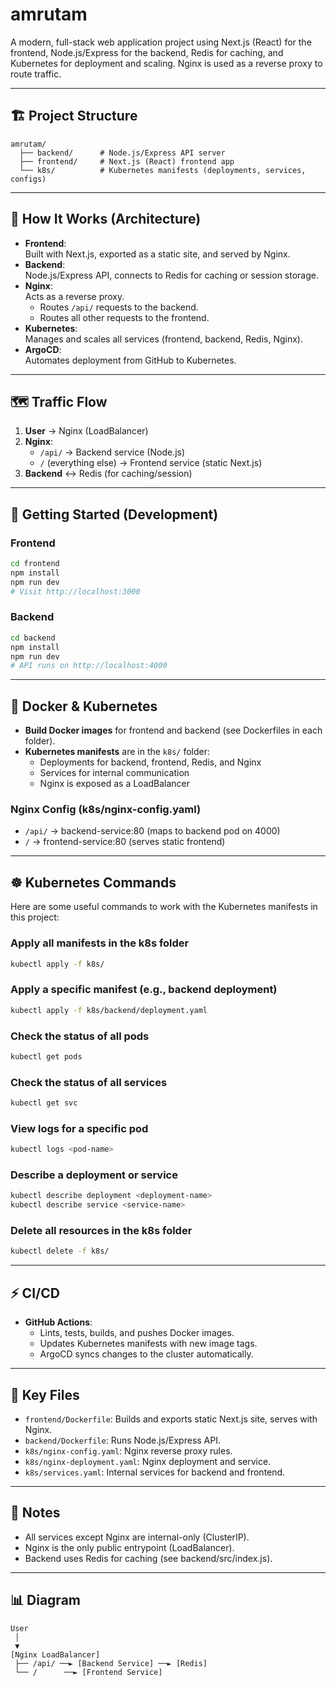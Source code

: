 # amrutam

A modern, full-stack web application project using Next.js (React) for the frontend, Node.js/Express for the backend, Redis for caching, and Kubernetes for deployment and scaling. Nginx is used as a reverse proxy to route traffic.

---

## 🏗️ Project Structure

```
amrutam/
  ├── backend/      # Node.js/Express API server
  ├── frontend/     # Next.js (React) frontend app
  └── k8s/          # Kubernetes manifests (deployments, services, configs)
```

---

## 🚦 How It Works (Architecture)

- **Frontend**:  
  Built with Next.js, exported as a static site, and served by Nginx.
- **Backend**:  
  Node.js/Express API, connects to Redis for caching or session storage.
- **Nginx**:  
  Acts as a reverse proxy.  
  - Routes `/api/` requests to the backend.
  - Routes all other requests to the frontend.
- **Kubernetes**:  
  Manages and scales all services (frontend, backend, Redis, Nginx).
- **ArgoCD**:  
  Automates deployment from GitHub to Kubernetes.

---

## 🗺️ Traffic Flow

1. **User** → Nginx (LoadBalancer)
2. **Nginx**:
   - `/api/` → Backend service (Node.js)
   - `/` (everything else) → Frontend service (static Next.js)
3. **Backend** ↔ Redis (for caching/session)

---

## 🚀 Getting Started (Development)

### Frontend

```bash
cd frontend
npm install
npm run dev
# Visit http://localhost:3000
```

### Backend

```bash
cd backend
npm install
npm run dev
# API runs on http://localhost:4000
```

---

## 🐳 Docker & Kubernetes

- **Build Docker images** for frontend and backend (see Dockerfiles in each folder).
- **Kubernetes manifests** are in the `k8s/` folder:
  - Deployments for backend, frontend, Redis, and Nginx
  - Services for internal communication
  - Nginx is exposed as a LoadBalancer

### Nginx Config (k8s/nginx-config.yaml)
- `/api/` → backend-service:80 (maps to backend pod on 4000)
- `/` → frontend-service:80 (serves static frontend)

---

## ☸️ Kubernetes Commands

Here are some useful commands to work with the Kubernetes manifests in this project:

### Apply all manifests in the k8s folder
```bash
kubectl apply -f k8s/
```

### Apply a specific manifest (e.g., backend deployment)
```bash
kubectl apply -f k8s/backend/deployment.yaml
```

### Check the status of all pods
```bash
kubectl get pods
```

### Check the status of all services
```bash
kubectl get svc
```

### View logs for a specific pod
```bash
kubectl logs <pod-name>
```

### Describe a deployment or service
```bash
kubectl describe deployment <deployment-name>
kubectl describe service <service-name>
```

### Delete all resources in the k8s folder
```bash
kubectl delete -f k8s/
```

---

## ⚡ CI/CD

- **GitHub Actions**:  
  - Lints, tests, builds, and pushes Docker images.
  - Updates Kubernetes manifests with new image tags.
  - ArgoCD syncs changes to the cluster automatically.

---

## 📂 Key Files

- `frontend/Dockerfile`: Builds and exports static Next.js site, serves with Nginx.
- `backend/Dockerfile`: Runs Node.js/Express API.
- `k8s/nginx-config.yaml`: Nginx reverse proxy rules.
- `k8s/nginx-deployment.yaml`: Nginx deployment and service.
- `k8s/services.yaml`: Internal services for backend and frontend.

---

## 📝 Notes

- All services except Nginx are internal-only (ClusterIP).
- Nginx is the only public entrypoint (LoadBalancer).
- Backend uses Redis for caching (see backend/src/index.js).

---

## 📊 Diagram

```
User
 │
 ▼
[Nginx LoadBalancer]
 ├── /api/ ──► [Backend Service] ──► [Redis]
 └── /      ──► [Frontend Service]
```





